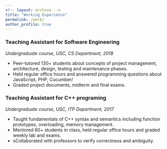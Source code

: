 ```yaml
---
<!-- layout: archive -->
title: "Working Experience"
permalink: /work/
author_profile: true
---
```



### Teaching Assistant for Software Engineering
*Undergraduate course, USC, CS Department, 2018*
* Peer-tutored 130+ students about concepts of project management, architecture, design, testing and maintenance phases.
* Held regular office hours and answered programming questions about JavaScript, PHP, Cucumber/
* Graded project documents, midterm and final exams.



### Teaching Assistant for C++ programing
*Undergraduate course, USC, ITP Department, 2017*
* Taught fundamentals of C++ syntax and semantics including function prototypes, overloading, memory management.
* Mentored 60+ students in class, held regular office hours and graded weekly lab and exams.
* sCollaborated with professors to verify correctness and ambiguity.
